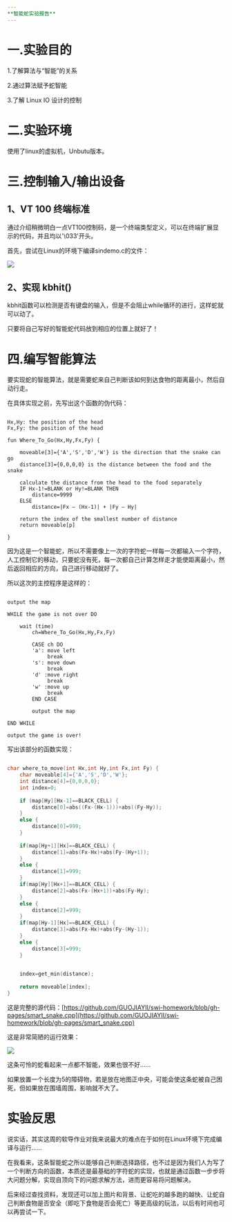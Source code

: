 ```yaml
---
**智能蛇实验报告**
---
```


# 一.实验目的 #

1.了解算法与“智能”的关系

2.通过算法赋予蛇智能

3.了解 Linux IO 设计的控制

# 二.实验环境 #

使用了linux的虚拟机，Unbutu版本。

# 三.控制输入/输出设备 #


## 1、VT 100 终端标准 ##

通过介绍稍微明白一点VT100控制码，是一个终端类型定义，可以在终端扩展显示的代码，并且均以'\033'开头。

首先，尝试在Linux的环境下编译sindemo.c的文件：

![](https://github.com/GUOJIAYII/swi-homework/blob/gh-pages/images/sindemo.gif?raw=true)

## 2、实现 kbhit() ##

kbhit函数可以检测是否有键盘的输入，但是不会阻止while循环的进行，这样蛇就可以动了。

只要将自己写好的智能蛇代码放到相应的位置上就好了！


# 四.编写智能算法 #

要实现蛇的智能算法，就是需要蛇来自己判断该如何到达食物的距离最小，然后自动行走。

在具体实现之前，先写出这个函数的伪代码：

```

Hx,Hy: the position of the head
Fx,Fy: the position of the head

fun Where_To_Go(Hx,Hy,Fx,Fy) {

	moveable[3]={'A','S','D','W'} is the direction that the snake can go
	distance[3]={0,0,0,0} is the distance between the food and the snake

	calculate the distance from the head to the food separately
	IF Hx-1!=BLANK or Hy!=BLANK THEN
		distance=9999
	ELSE 
		distance=|Fx – (Hx-1)| + |Fy – Hy|

	return the index of the smallest number of distance
	return moveable[p]

}

```

因为这是一个智能蛇，所以不需要像上一次的字符蛇一样每一次都输入一个字符，人工控制它的移动，只要蛇没有死，每一次都自己计算怎样走才能使距离最小，然后返回相应的方向，自己进行移动就好了。

所以这次的主控程序是这样的：

```

output the map

WHILE the game is not over DO

	wait (time) 
		ch=Where_To_Go(Hx,Hy,Fx,Fy)

		CASE ch DO 
		'a': move left
			 break
		's': move down
			 break
		'd' :move right
			 break
		'w' :move up
			 break
		END CASE
		
		output the map

END WHILE

output the game is over!

```

写出该部分的函数实现：

```C

char where_to_move(int Hx,int Hy,int Fx,int Fy) {
	char moveable[4]={'A','S','D','W'};
	int distance[4]={0,0,0,0};
	int index=0;
	
	if (map[Hy][Hx-1]==BLACK_CELL) {
		distance[0]=abs((Fx-(Hx-1)))+abs((Fy-Hy));
	}
	else {
		distance[0]=999;
	}
	
	if(map[Hy+1][Hx]==BLACK_CELL) {
		distance[1]=abs(Fx-Hx)+abs(Fy-(Hy+1));
	} 
	else {
		distance[1]=999;
	}
	if(map[Hy][Hx+1]==BLACK_CELL) {
		distance[2]=abs(Fx-(Hx+1))+abs(Fy-Hy);
	}
	else {
		distance[2]=999;
	}
	if(map[Hy-1][Hx]==BLACK_CELL) {
		distance[3]=abs(Fx-Hx)+abs(Fy-(Hy-1));
	}
	else {
		distance[3]=999;
	}

	
	index=get_min(distance);
	
	return moveable[index];
}

```

这是完整的源代码：[https://github.com/GUOJIAYII/swi-homework/blob/gh-pages/smart_snake.cpp](https://github.com/GUOJIAYII/swi-homework/blob/gh-pages/smart_snake.cpp)

这是非常简陋的运行效果：

![](https://github.com/GUOJIAYII/swi-homework/blob/gh-pages/images/stupid_snake.gif?raw=true)

这条可怜的蛇看起来一点都不智能，效果也很不好……

如果放置一个长度为5的障碍物，若是放在地图正中央，可能会使这条蛇被自己困死，但如果放在围墙周围，影响就不大了。

# 实验反思 #

说实话，其实这周的软导作业对我来说最大的难点在于如何在Linux环境下完成编译与运行……

在我看来，这条智能蛇之所以能够自己判断选择路径，也不过是因为我们人为写了一个判断方向的函数，本质还是最基础的字符蛇的实现，也就是通过函数一步步将大问题分解，实现自顶向下的问题求解方法，进而更容易将问题解决。

后来经过查找资料，发现还可以加上图片和背景、让蛇吃的越多跑的越快、让蛇自己判断食物是否安全（即吃下食物是否会死亡）等更高级的玩法，以后有时间也可以再尝试一下。